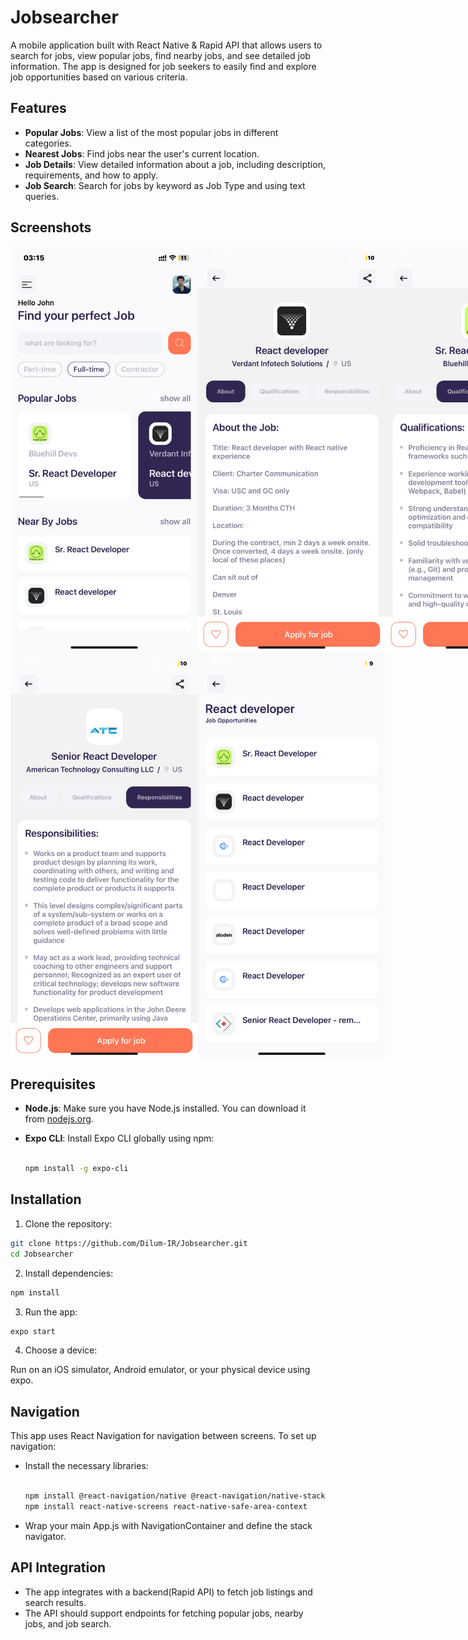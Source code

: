 # Jobsearcher

A mobile application built with React Native & Rapid API that allows users to search for jobs, view popular jobs, find nearby jobs, and see detailed job information. The app is designed for job seekers to easily find and explore job opportunities based on various criteria.

## Features

- **Popular Jobs**: View a list of the most popular jobs in different categories.
- **Nearest Jobs**: Find jobs near the user's current location.
- **Job Details**: View detailed information about a job, including description, requirements, and how to apply.
- **Job Search**: Search for jobs by keyword as Job Type and using text queries.

## Screenshots
<div style="display: flex; justify-content: space-between;">
<img src="./assets/samples/IMG_7143.PNG" alt="Home Screen" width="300" />
<img src="./assets/samples/IMG_7144.PNG" alt="Home Screen" width="300" />
<img src="./assets/samples/IMG_7146.PNG" alt="Home Screen" width="300" />
</div>
<div style="display: flex; justify-content: space-between;">
<img src="./assets/samples/IMG_7145.PNG" alt="Home Screen" width="300" />
<img src="./assets/samples/IMG_7147.PNG" alt="Home Screen" width="300" />
</div>

## Prerequisites

- **Node.js**: Make sure you have Node.js installed. You can download it from [nodejs.org](https://nodejs.org/).
- **Expo CLI**: Install Expo CLI globally using npm:
  
  ```bash
  
  npm install -g expo-cli
  ```

## Installation
 1. Clone the repository:

  ```bash
  git clone https://github.com/Dilum-IR/Jobsearcher.git
  cd Jobsearcher
  ```
2. Install dependencies:

  ```bash
  npm install
  ```
3. Run the app:

  ```bash
  expo start
  ```
4. Choose a device:

  Run on an iOS simulator, Android emulator, or your physical device using expo.


## Navigation

This app uses React Navigation for navigation between screens. To set up navigation:

- Install the necessary libraries:

  ```bash
  
  npm install @react-navigation/native @react-navigation/native-stack
  npm install react-native-screens react-native-safe-area-context
  ```

- Wrap your main App.js with NavigationContainer and define the stack navigator.

## API Integration

- The app integrates with a backend(Rapid API) to fetch job listings and search results.
- The API should support endpoints for fetching popular jobs, nearby jobs, and job search.
